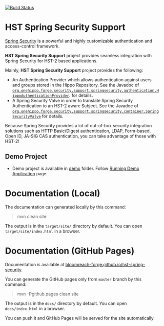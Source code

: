[![Build Status](https://travis-ci.org/bloomreach-forge/hst-spring-security.svg?branch=develop)](https://travis-ci.org/bloomreach-forge/hst-spring-security)

# HST Spring Security Support

[Spring Security](http://projects.spring.io/spring-security/) is a powerful and highly customizable authentication
and access-control framework.

**HST Spring Security Support** project provides seamless integration with Spring Security for HST-2 based applications.

Mainly, **HST Spring Security Support** project provides the following:

- An Authentication Provider which allows authentication against users and groups stored in the Hippo Repository.
  See the Javadoc of [```org.onehippo.forge.security.support.springsecurity.authentication.HippoAuthenticationProvider```](src/main/java/org/onehippo/forge/security/support/springsecurity/authentication/HippoAuthenticationProvider.java).
  for details.
- A Spring Security Valve in order to translate Spring Security Authentication to an HST-2 aware Subject.
  See the Javadoc of [```org.onehippo.forge.security.support.springsecurity.container.SpringSecurityValve```](src/main/java/org/onehippo/forge/security/support/springsecurity/container/SpringSecurityValve.java) for details.

Because Spring Security provides a lot of out-of-box security integration solutions such as HTTP Basic/Digest authentication, LDAP, Form-based, Open ID, JA-SIG CAS authentication, you can take advantage of those with HST-2! 

## Demo Project

- Demo project is available in [demo](demo/) folder. Follow [Running Demo Application](https://bloomreach-forge.github.io/hst-spring-security/runningdemo.html) page.

# Documentation (Local)

The documentation can generated locally by this command:

 > mvn clean site

The output is in the ```target/site/``` directory by default. You can open ```target/site/index.html``` in a browser.

# Documentation (GitHub Pages)

Documentation is available at [bloomreach-forge.github.io/hst-spring-security](https://bloomreach-forge.github.io/hst-spring-security).

You can generate the GitHub pages only from ```master``` branch by this command:

 > mvn -Pgithub.pages clean site

The output is in the ```docs/``` directory by default. You can open ```docs/index.html``` in a browser.

You can push it and GitHub Pages will be served for the site automatically.
